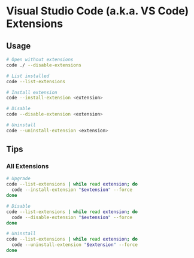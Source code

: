 # Visual Studio Code (a.k.a. VS Code) Extensions

## Usage

```sh
# Open without extensions
code ./ --disable-extensions

# List installed
code --list-extensions

# Install extension
code --install-extension <extension>

# Disable
code --disable-extension <extension>

# Uninstall
code --uninstall-extension <extension>
```

## Tips

### All Extensions

```sh
# Upgrade
code --list-extensions | while read extension; do
  code --install-extension "$extension" --force
done

# Disable
code --list-extensions | while read extension; do
  code --disable-extension "$extension" --force
done

# Uninstall
code --list-extensions | while read extension; do
  code --uninstall-extension "$extension" --force
done
```
